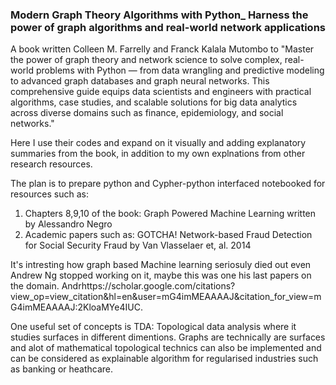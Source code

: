 ### Modern Graph Theory Algorithms with Python_ Harness the power of graph algorithms and real-world network applications

A book written Colleen M. Farrelly and Franck Kalala Mutombo to "Master the power of graph theory and network science to solve complex, real-world problems with Python — from data wrangling and predictive modeling to advanced graph databases and graph neural networks. This comprehensive guide equips data scientists and engineers with practical algorithms, case studies, and scalable solutions for big data analytics across diverse domains such as finance, epidemiology, and social networks."

Here I use their codes and expand on it visually and adding explanatory summaries from the book, in addition to my own explnations from other research resources.

The plan is to prepare python and Cypher-python interfaced notebooked for resources such as: 
1. Chapters 8,9,10 of the book: Graph Powered Machine Learning written by Alessandro Negro
2. Academic papers such as: GOTCHA! Network-based Fraud Detection for Social Security Fraud by Van Vlasselaer et, al. 2014  

It's intresting how graph based Machine learning seriosuly died out even Andrew Ng stopped working on it, maybe this was one his last papers on the domain. Andrhttps://scholar.google.com/citations?view_op=view_citation&hl=en&user=mG4imMEAAAAJ&citation_for_view=mG4imMEAAAAJ:2KloaMYe4IUC. 

One useful set of concepts is TDA: Topological data analysis where it studies surfaces in different dimentions. Graphs are technically are surfaces and alot of mathematical topological technics can also be implemented and can be considered as explainable algorithm for regularised industries such as banking or heathcare. 
